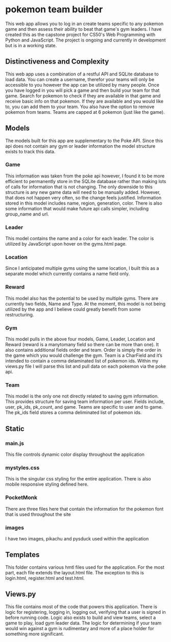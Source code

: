 # pokemon team builder
This web app allows you to log in an create teams specific to any pokemon game and then assess their ability to beat that game's gym leaders. I have created this as the capstone project for CS50's Web Programming with Python and JavaScript. The project is ongoing and currently in development but is in a working state.

## Distinctiveness and Complexity
This web app uses a combination of a restful API and SQLite database to load data. You can create a username, therefor your teams will only be accessible to you however the app can be utilized by many people. Once you have logged in you will pick a game and then build your team for that game. Search for pokemon to check if they are available in that game and receive basic info on that pokemon. If they are available and you would like to, you can add them to your team. You also have the option to remove pokemon from teams. Teams are capped at 6 pokemon (just like the game). 

## Models
The models built for this app are supplementary to the Poke API. Since this api does not contain any gym or leader information the model structure exists to track this data. 
### Game
This information was taken from the poke api however, I found it to be more efficient to permanently store in the SQLite database rather than making lots of calls for information that is not changing. The only downside to this structure is any new game data will need to be manually added. However, that does not happen very often, so the change feels justified. Information stored in this model includes name, region, generation, color. There is also some information that would make future api calls simpler, including group_name and url. 
### Leader 
This model contains the name and a color for each leader. The color is utilized by JavaScript upon hover on the gyms.html page. 
### Location 
Since I anticipated multiple gyms using the same location, I built this as a separate model which currently contains a name field only.
### Reward 
This model also has the potential to be used by multiple gyms. There are currently two fields, Name and Type. At the moment, this model is not being utilized by the app and I believe could greatly benefit from some restructuring.
### Gym
This model pulls in the above four models, Game, Leader, Location and Reward (reward is a manytomany field so there can be more than one). It also contains additional fields order and team. Order is simply the order in the game which you would challenge the gym. Team is a CharField and it’s intended to contain a comma delaminated list of pokemon ids. Within my views.py file I will parse this list and pull data on each pokemon via the poke api.
### Team
This model is the only one not directly related to saving gym information. This provides structure for saving team information per user. Fields include, user, pk_ids, pk_count, and game. Teams are specific to user and to game. The pk_ids field stores a comma deliminated list of pokemon ids. 

## Static

### main.js 
This file controls dynamic color display throughout the application
### mystyles.css
This is the singular css styling for the entire application. There is also mobile responsive styling defined here. 
### PocketMonk
There are three files here that contain the information for the pokemon font that is used throughout the site
### images
I have two images, pikachu and pysduck used within the application

## Templates
This folder contains various hmtl files used for the application. For the most part, each file extends the layout.html file. The exception to this is login.html, register.html and test.html. 

## Views.py
This file contains most of the code that powers this application. There is logic for registering, logging in, logging out, verifying that a user is signed in before running code. Logic also exists to build and view teams, select a game to play, load gym leader data. The logic for determining if your team would win against a gym is rudimentary and more of a place holder for something more significant.  